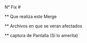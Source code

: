 

N° Fix #



** Que realiza este Merge 




** Archivos en que se veran afectados 





** captura de Pantalla (Si lo amerita) 







